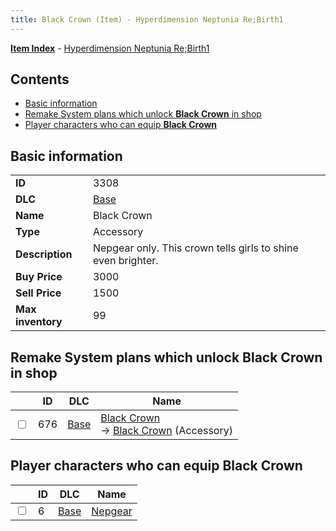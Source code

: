 ```yaml
---
title: Black Crown (Item) - Hyperdimension Neptunia Re;Birth1
---
```


[**Item Index**](/neptunia/rb1/item/index.html) - [Hyperdimension Neptunia Re;Birth1](/neptunia/rb1)

## Contents

- [Basic information](#basic-information)
- [Remake System plans which unlock **Black Crown** in shop](#remake-system-plans-which-unlock-black-crown-in-shop)
- [Player characters who can equip **Black Crown**](#player-characters-who-can-equip-black-crown)

## Basic information

|   |   |
| -- | -- |
| **ID** | 3308 |
| **DLC** | [Base](/neptunia/rb1/dlc/1-base.html) |
| **Name** | Black Crown |
| **Type** | Accessory |
| **Description** | Nepgear only. This crown tells girls to shine even brighter. |
| **Buy Price** | 3000 |
| **Sell Price** | 1500 |
| **Max inventory** | 99 |


## Remake System plans which unlock **Black Crown** in shop

|    | ID | DLC | Name |
| -- | -- | --- | ---- |
| <input type="checkbox" id="rb1-remake-1-676" class="trackbox" /> | 676 | [Base](/neptunia/rb1/dlc/1-base.html) | [Black Crown](/neptunia/rb1/remake/1-676-black-crown.html)<br /> → [Black Crown](/neptunia/rb1/item/1-3308-black-crown.html) (Accessory) |


## Player characters who can equip **Black Crown**

|    | ID | DLC | Name |
| -- | -- | --- | ---- |
| <input type="checkbox" id="rb1-player-1-6" class="trackbox" /> | 6 | [Base](/neptunia/rb1/dlc/1-base.html) | [Nepgear](/neptunia/rb1/player/1-6-nepgear.html) |
